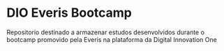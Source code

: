 # DIO Everis Bootcamp
 Repositorio destinado a armazenar estudos desenvolvidos durante o bootcamp promovido pela Everis na plataforma da Digital Innovation One
